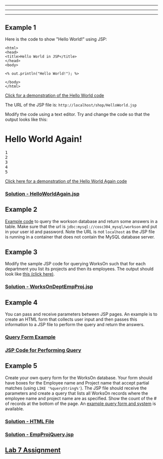# 

****

****

****

## Example 1

Here is the code to show "Hello World!" using JSP:

```
<html>
<head>
<title>Hello World in JSP</title>
</head>
<body>

<% out.println("Hello World!"); %>

</body>
</html>
```

[Click for a demonstration of the Hello World code](https://cosc304.ok.ubc.ca/rlawrenc/tomcat/Lab7/HelloWorld.jsp)

The URL of the JSP file is: `http://localhost/shop/HelloWorld.jsp`

Modify the code using a text editor. Try and change the code so that the output looks like this:

# Hello World Again!

<pre>
1
2
3
4
5
</pre>

[Click here for a demonstration of the Hello World Again code](https://cosc304.ok.ubc.ca/rlawrenc/tomcat/Lab7/HelloWorldAgain.jsp)

### [Solution - HelloWorldAgain.jsp](code/HelloWorldAgain.jsp)

## Example 2

[Example code](code/JdbcQuery.jsp) to query the workson database and return some answers in a table.  Make sure that the url is `jdbc:mysql://cosc304_mysql/workson` and put in your user id and password. Note the URL is not `localhost` as the JSP file is running in a container that does not contain the MySQL database server.

## Example 3

Modify the sample JSP code for querying WorksOn such that for each department you list its projects and then its employees.  The output should look like <a href="https://cosc304.ok.ubc.ca/rlawrenc/tomcat/Lab7/WorksOnDeptEmpProj.jsp">this (click here)</a>.

### [Solution - WorksOnDeptEmpProj.jsp](code/WorksOnDeptEmpProj.jsp)


## Example 4

You can pass and receive parameters between JSP pages.  An example is to create an HTML form that collects user input and then passes this information to a JSP file to perform the query and return the answers.

### [Query Form Example](code/QueryJSP.html)

### [JSP Code for Performing Query](code/EmpQuery.jsp)


## Example 5

Create your own query form for the WorksOn database. Your form should have boxes for the Employee name and Project name that accept partial matches (using `LIKE '%queryString%'`).  The JSP file should receive the parameters and create a query that lists all WorksOn records where the employee name and project name are as specified.  Show the count of the # of records at the bottom of the page.  An [example query form and system](https://cosc304.ok.ubc.ca/rlawrenc/tomcat/Lab7/WorksOnQuery.html) is available.

### [Solution - HTML File](code/WorksOnQuery.html)

### [Solution - EmpProjQuery.jsp](code/EmpProjQuery.jsp)

## [Lab 7 Assignment](assign/)
